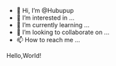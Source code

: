 - 👋 Hi, I’m @Hubupup
- 👀 I’m interested in ...
- 🌱 I’m currently learning ...
- 💞️ I’m looking to collaborate on ...
- 📫 How to reach me ...

<!---
Hubupup/Hubupup is a ✨ special ✨ repository because its `README.md` (this file) appears on your GitHub profile.
You can click the Preview link to take a look at your changes.
--->
Hello,World!
